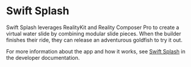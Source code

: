 # Swift Splash

 Swift Splash leverages RealityKit and Reality Composer Pro to create a virtual water slide by combining modular slide pieces. When the builder finishes their ride, they can release an adventurous goldfish to try it out. 

For more information about the app and how it works, see
[Swift Splash](https://developer.apple.com/documentation/visionos/swift-splash) in the developer documentation.
